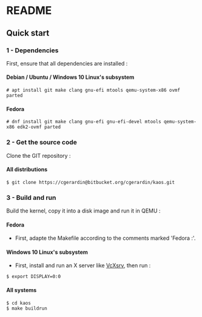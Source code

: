 # README

## Quick start

### 1 - Dependencies

First, ensure that all dependencies are installed :

#### Debian / Ubuntu / Windows 10 Linux's subsystem

```
# apt install git make clang gnu-efi mtools qemu-system-x86 ovmf parted
```
#### Fedora
```
# dnf install git make clang gnu-efi gnu-efi-devel mtools qemu-system-x86 edk2-ovmf parted
```

### 2 - Get the source code

Clone the GIT repository :

#### All distributions

```
$ git clone https://cgerardin@bitbucket.org/cgerardin/kaos.git
```

### 3 - Build and run

Build the kernel, copy it into a disk image and run it in QEMU :

#### Fedora

- First, adapte the Makefile according to the comments marked 'Fedora :'.

#### Windows 10 Linux's subsystem

- First, install and run an X server like [VcXsrv](https://sourceforge.net/projects/vcxsrv/), then run :
```
$ export DISPLAY=0:0
```

#### All systems
```
$ cd kaos
$ make buildrun
```
